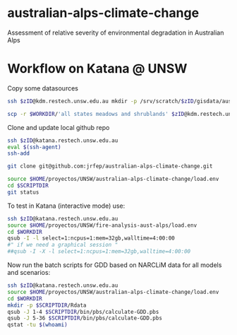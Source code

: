 # australian-alps-climate-change
Assessment of relative severity of environmental degradation in Australian Alps



# Workflow on Katana @ UNSW

Copy some datasources

```sh
ssh $zID@kdm.restech.unsw.edu.au mkdir -p /srv/scratch/$zID/gisdata/aust-alps

scp -r $WORKDIR/'all states meadows and shrublands' $zID@kdm.restech.unsw.edu.au:/srv/scratch/$zID/gisdata/aust-alps/
```

Clone and update local github repo

```sh
ssh $zID@katana.restech.unsw.edu.au
eval $(ssh-agent)
ssh-add

git clone git@github.com:jrfep/australian-alps-climate-change.git

source $HOME/proyectos/UNSW/australian-alps-climate-change/load.env
cd $SCRIPTDIR
git status
```

To test in Katana (interactive mode) use:

```sh
ssh $zID@katana.restech.unsw.edu.au
source $HOME/proyectos/UNSW/fire-analysis-aust-alps/load.env
cd $WORKDIR
qsub -I -l select=1:ncpus=1:mem=32gb,walltime=4:00:00
#" if we need a graphical session "
##qsub -I -X -l select=1:ncpus=1:mem=32gb,walltime=4:00:00

```

Now run the batch scripts for GDD based on NARCLiM data for all models and scenarios:

```sh
ssh $zID@katana.restech.unsw.edu.au
source $HOME/proyectos/UNSW/australian-alps-climate-change/load.env
cd $WORKDIR
mkdir -p $SCRIPTDIR/Rdata
qsub -J 1-4 $SCRIPTDIR/bin/pbs/calculate-GDD.pbs
qsub -J 5-36 $SCRIPTDIR/bin/pbs/calculate-GDD.pbs
qstat -tu $(whoami)
```
